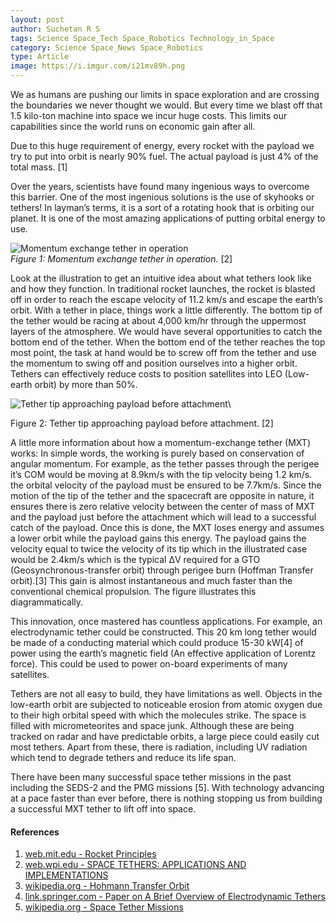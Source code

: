 ```yaml
---
layout: post
author: Suchetan R S
tags: Science Space_Tech Space_Robotics Technology_in_Space 
category: Science Space_News Space_Robotics
type: Article
image: https://i.imgur.com/i21mv89h.png
---
```


We as humans are pushing our limits in space exploration and are crossing the boundaries we never thought we would. But every time we blast off that 1.5 kilo-ton machine into space we incur huge costs. This limits our capabilities since the world runs on economic gain after all.

Due to this huge requirement of energy, every rocket with the payload we try to put into orbit is nearly 90% fuel. The actual payload is just 4% of the total mass. [1]

Over the years, scientists have found many ingenious ways to overcome this barrier. One of the most ingenious solutions is the use of skyhooks or tethers!
In layman’s terms, it is a sort of a rotating hook that is orbiting our planet. It is one of the most amazing applications of putting orbital energy to use.

![Momentum exchange tether in operation](https://i.imgur.com/0TJPTVil.png)\
*Figure 1: Momentum exchange tether in operation.* [2]

Look at the illustration to get an intuitive idea about what tethers look like and how they function. In traditional rocket launches, the rocket is blasted off in order to reach the escape velocity of 11.2 km/s and escape the earth’s orbit. With a tether in place, things work a little differently. The bottom tip of the tether would be racing at about 4,000 km/hr through the uppermost layers of the atmosphere. We would have several opportunities to catch the bottom end of the tether. When the bottom end of the tether reaches the top most point, the task at hand would be to screw off from the tether and use the momentum to swing off and position ourselves into a higher orbit. Tethers can effectively reduce costs to position satellites into LEO (Low-earth orbit) by more than 50%.

![Tether tip approaching payload before attachment](https://i.imgur.com/FRzmMFkl.png)\

Figure 2: Tether tip approaching payload before attachment. [2]

A little more information about how a momentum-exchange tether (MXT) works: In simple words, the working is purely based on conservation of angular momentum. For example, as the tether passes through the perigee it’s COM would be moving at 8.9km/s with the tip velocity being 1.2 km/s. the orbital velocity of the payload must be ensured to be 7.7km/s. Since the motion of the tip of the tether and the spacecraft are opposite in nature, it ensures there is zero relative velocity between the center of mass of MXT and the payload just before the attachment which will lead to a successful catch of the payload. Once this is done, the MXT loses energy and assumes a lower orbit while the payload gains this energy. The payload gains the velocity equal to twice the velocity of its tip which in the illustrated case would be 2.4km/s which is the typical ΔV required for a GTO (Geosynchronous-transfer orbit) through perigee burn (Hoffman Transfer orbit).[3] This gain is almost instantaneous and much faster than the conventional chemical propulsion. The figure illustrates this diagrammatically.

This innovation, once mastered has countless applications. For example, an electrodynamic tether could be constructed. This 20 km long tether would be made of a conducting material which could produce 15-30 kW[4] of power using the earth’s magnetic field (An effective application of Lorentz force). This could be used to power on-board experiments of many satellites.

Tethers are not all easy to build, they have limitations as well. Objects in the low-earth orbit are subjected to noticeable erosion from atomic oxygen due to their high orbital speed with which the molecules strike. The space is filled with micrometeorites and space junk. Although these are being tracked on radar and have predictable orbits, a large piece could easily cut most tethers. Apart from these, there is radiation, including UV radiation which tend to degrade tethers and reduce its life span.

There have been many successful space tether missions in the past including the SEDS-2 and the PMG missions [5]. With technology advancing at a pace faster than ever before, there is nothing stopping us from building a successful MXT tether to lift off into space.

#### References

1. [web.mit.edu - Rocket Principles](http://web.mit.edu/16.00/www/aec/rocket.html)
2. [web.wpi.edu - SPACE TETHERS: APPLICATIONS AND IMPLEMENTATIONS](https://web.wpi.edu/Pubs/E-project/Available/E-project-031207-235520/unrestricted/Space_Tethers_IQP.pdf)
3. [wikipedia.org - Hohmann Transfer Orbit](https://en.wikipedia.org/wiki/Hohmann_transfer_orbit#:~:text=Therefore%20the%20%CE%94v%20for%20the,7.73%20%3D%203.20%20km%2Fs)
4. [link.springer.com - Paper on A Brief Overview of Electrodynamic Tethers](https://link.springer.com/chapter/10.1007/978-94-011-2048-7_32#:~:text=For%20a%2020%20km%20tether,30%20kW%20can%20be%20generated)
5. [wikipedia.org - Space Tether Missions](https://en.wikipedia.org/wiki/Space_tether_missions)

